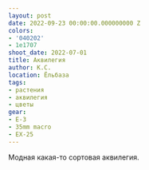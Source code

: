 ```yaml
---
layout: post
date: 2022-09-23 00:00:00.000000000 Z
colors:
- '040202'
- 1e1707
shoot_date: 2022-07-01
title: Аквилегия
author: К.С.
location: Ёльбаза
tags:
- растения
- аквилегия
- цветы
gear:
- E-3
- 35mm macro
- EX-25
---
```

Модная какая-то сортовая аквилегия.

